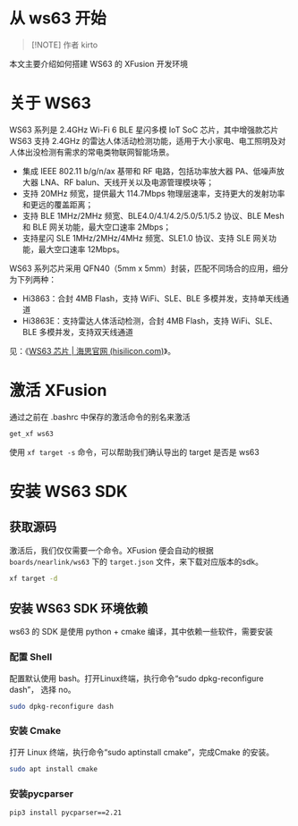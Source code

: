 # 从 ws63 开始

> [!NOTE] 作者
> kirto

本文主要介绍如何搭建 WS63 的 XFusion 开发环境

# 关于 WS63

WS63 系列是 2.4GHz Wi-Fi 6 BLE 星闪多模 IoT SoC 芯片，其中增强款芯片 WS63 支持 2.4GHz 的雷达人体活动检测功能，适用于大小家电、电工照明及对人体出没检测有需求的常电类物联网智能场景。

- 集成 IEEE 802.11 b/g/n/ax 基带和 RF 电路，包括功率放大器 PA、低噪声放大器 LNA、RF balun、天线开关以及电源管理模块等；
- 支持 20MHz 频宽，提供最大 114.7Mbps 物理层速率，支持更大的发射功率和更远的覆盖距离；
- 支持 BLE 1MHz/2MHz 频宽、BLE4.0/4.1/4.2/5.0/5.1/5.2 协议、BLE Mesh 和 BLE 网关功能，最大空口速率 2Mbps；
- 支持星闪 SLE 1MHz/2MHz/4MHz 频宽、SLE1.0 协议、支持 SLE 网关功能，最大空口速率 12Mbps。

WS63 系列芯片采用 QFN40（5mm x 5mm）封装，匹配不同场合的应用，细分为下列两种：

- Hi3863：合封 4MB Flash，支持 WiFi、SLE、BLE 多模并发，支持单天线通道
- Hi3863E：支持雷达人体活动检测，合封 4MB Flash，支持 WiFi、SLE、BLE 多模并发，支持双天线通道

见：《[WS63 芯片 | 海思官网 (hisilicon.com)](https://www.hisilicon.com/cn/products/connectivity/short-range-IoT/wifi-nearlink-ble/Hi3863V100)》。

# 激活 XFusion

通过之前在 .bashrc 中保存的激活命令的别名来激活
```bash
get_xf ws63
```

使用 `xf target -s` 命令，可以帮助我们确认导出的 target 是否是 ws63

# 安装 WS63 SDK

## 获取源码

激活后，我们仅仅需要一个命令。XFusion 便会自动的根据 `boards/nearlink/ws63` 下的 `target.json` 文件，来下载对应版本的sdk。

```bash
xf target -d
```

## 安装 WS63 SDK 环境依赖

ws63 的 SDK 是使用 python + cmake 编译，其中依赖一些软件，需要安装

### 配置 Shell
配置默认使用 bash。打开Linux终端，执行命令“sudo dpkg-reconfigure dash”， 选择 no。
```bash
sudo dpkg-reconfigure dash
```

### 安装 Cmake
打开 Linux 终端，执行命令“sudo aptinstall cmake”，完成Cmake 的安装。
```bash
sudo apt install cmake
```

### 安装pycparser
```bash
pip3 install pycparser==2.21
```

